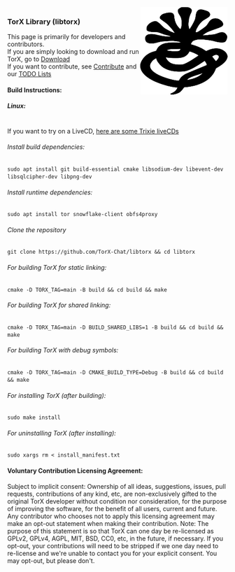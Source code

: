 <img alt="Logo" width="200" height="200" src="https://raw.githubusercontent.com/TorX-Chat/torx-gtk4/main/other/scalable/apps/logo-torx-symbolic.svg" align="right" style="position: relative; top: 0; left: 0;">

### TorX Library (libtorx)
This page is primarily for developers and contributors.
<br>If you are simply looking to download and run TorX, go to [Download](https://torx.chat/#download)
<br>If you want to contribute, see [Contribute](https://torx.chat/#contribute) and our [TODO Lists](https://torx.chat/todo.html)

#### Build Instructions:
##### Linux:
<br>If you want to try on a LiveCD, <a href="https://get.debian.org/images/weekly-live-builds/amd64/iso-hybrid/">here are some Trixie liveCDs</a>

###### Install build dependencies:
`sudo apt install git build-essential cmake libsodium-dev libevent-dev libsqlcipher-dev libpng-dev`

###### Install runtime dependencies:
`sudo apt install tor snowflake-client obfs4proxy`

###### Clone the repository
`git clone https://github.com/TorX-Chat/libtorx && cd libtorx`

###### For building TorX for static linking:
`cmake -D TORX_TAG=main -B build && cd build && make`

###### For building TorX for shared linking:
`cmake -D TORX_TAG=main -D BUILD_SHARED_LIBS=1 -B build && cd build && make`

###### For building TorX with debug symbols:
`cmake -D TORX_TAG=main -D CMAKE_BUILD_TYPE=Debug -B build && cd build && make`

###### For installing TorX (after building):
`sudo make install`

###### For uninstalling TorX (after installing):
`sudo xargs rm < install_manifest.txt`

#### Voluntary Contribution Licensing Agreement:
Subject to implicit consent: Ownership of all ideas, suggestions, issues, pull requests, contributions of any kind, etc, are non-exclusively gifted to the original TorX developer without condition nor consideration, for the purpose of improving the software, for the benefit of all users, current and future. Any contributor who chooses not to apply this licensing agreement may make an opt-out statement when making their contribution.
Note: The purpose of this statement is so that TorX can one day be re-licensed as GPLv2, GPLv4, AGPL, MIT, BSD, CC0, etc, in the future, if necessary. If you opt-out, your contributions will need to be stripped if we one day need to re-license and we're unable to contact you for your explicit consent. You may opt-out, but please don't.
